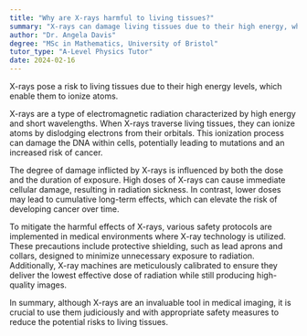 ```yaml
---
title: "Why are X-rays harmful to living tissues?"
summary: "X-rays can damage living tissues due to their high energy, which enables them to ionize atoms, potentially leading to harmful biological effects."
author: "Dr. Angela Davis"
degree: "MSc in Mathematics, University of Bristol"
tutor_type: "A-Level Physics Tutor"
date: 2024-02-16
---
```


X-rays pose a risk to living tissues due to their high energy levels, which enable them to ionize atoms.

X-rays are a type of electromagnetic radiation characterized by high energy and short wavelengths. When X-rays traverse living tissues, they can ionize atoms by dislodging electrons from their orbitals. This ionization process can damage the DNA within cells, potentially leading to mutations and an increased risk of cancer.

The degree of damage inflicted by X-rays is influenced by both the dose and the duration of exposure. High doses of X-rays can cause immediate cellular damage, resulting in radiation sickness. In contrast, lower doses may lead to cumulative long-term effects, which can elevate the risk of developing cancer over time.

To mitigate the harmful effects of X-rays, various safety protocols are implemented in medical environments where X-ray technology is utilized. These precautions include protective shielding, such as lead aprons and collars, designed to minimize unnecessary exposure to radiation. Additionally, X-ray machines are meticulously calibrated to ensure they deliver the lowest effective dose of radiation while still producing high-quality images.

In summary, although X-rays are an invaluable tool in medical imaging, it is crucial to use them judiciously and with appropriate safety measures to reduce the potential risks to living tissues.
    